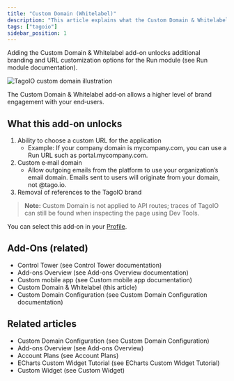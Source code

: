 ```yaml
---
title: "Custom Domain (Whitelabel)"
description: "This article explains what the Custom Domain & Whitelabel add-on enables in the Run module, including setting a custom application URL and a custom email domain, plus links to related add-ons and documentation."
tags: ["tagoio"]
sidebar_position: 1
---
```

Adding the Custom Domain & Whitelabel add-on unlocks additional branding and URL customization options for the Run module (see Run module documentation).

![TagoIO custom domain illustration](/docs_imagem/tagoio/custom-domain-whitelabel-2.gif)

The Custom Domain & Whitelabel add‑on allows a higher level of brand engagement with your end‑users.

## What this add-on unlocks
1. Ability to choose a custom URL for the application  
   - Example: If your company domain is mycompany.com, you can use a Run URL such as portal.mycompany.com.
2. Custom e‑mail domain  
   - Allow outgoing emails from the platform to use your organization’s email domain. Emails sent to users will originate from your domain, not @tago.io.
3. Removal of references to the TagoIO brand

> **Note:** Custom Domain is not applied to API routes; traces of TagoIO can still be found when inspecting the page using Dev Tools.

You can select this add‑on in your [Profile](/docs/tagoio/account/profiles).

## Add-Ons (related)
- Control Tower (see Control Tower documentation)
- Add-ons Overview (see Add-ons Overview documentation)
- Custom mobile app (see Custom mobile app documentation)
- Custom Domain & Whitelabel (this article)
- Custom Domain Configuration (see Custom Domain Configuration documentation)

## Related articles
- Custom Domain Configuration (see Custom Domain Configuration)
- Add-ons Overview (see Add-ons Overview)
- Account Plans (see Account Plans)
- ECharts Custom Widget Tutorial (see ECharts Custom Widget Tutorial)
- Custom Widget (see Custom Widget)